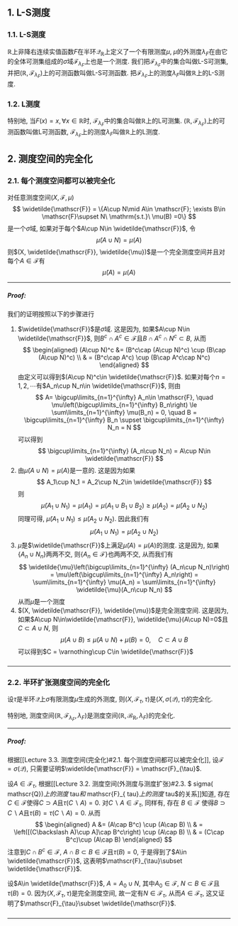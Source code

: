 ## 1. L-S测度
### 1.1. L-S测度
$\mathbb{R}$上非降右连续实值函数$F$在半环$\mathscr{Q}_{\mathbb{R}}$上定义了一个有限测度$\mu$, $\mu$的外测度$\lambda_F$在由它的全体可测集组成的$\sigma$域$\mathscr{F}_{\lambda_F}$上也是一个测度. 我们把$\mathscr{F}_{\lambda_F}$中的集合叫做L-S可测集, 并把$(\mathbb{R}, \mathscr{F}_{\lambda_F})$上的可测函数叫做L-S可测函数. 把$\mathscr{F}_{\lambda_F}$上的测度$\lambda_F$叫做$\mathbb{R}$上的L-S测度.

### 1.2. L测度
特别地, 当$F(x)= x, \forall x\in \mathbb{R}$时, $\mathscr{F}_{\lambda_F}$中的集合叫做$\mathbb{R}$上的L可测集. $(\mathbb{R}, \mathscr{F}_{\lambda_F})$上的可测函数叫做L可测函数, $\mathscr{F}_{\lambda_F}$上的测度$\lambda_F$叫做$\mathbb{R}$上的L测度.

## 2. 测度空间的完全化
### 2.1. 每个测度空间都可以被完全化
对任意测度空间$(X, \mathscr{F}, \mu)$
$$
\widetilde{\mathscr{F}} = \{A\cup N\mid A\in \mathscr{F}; \exists B\in \mathscr{F}\supset N\ \mathrm{s.t.}\ \mu(B) =0\}
$$
是一个$\sigma$域, 如果对于每个$A\cup N\in \widetilde{\mathscr{F}}$, 令
$$
\widetilde{\mu}(A\cup N) = \mu(A)
$$
则$(X, \widetilde{\mathscr{F}}, \widetilde{\mu})$是一个完全测度空间并且对每个$A\in\mathscr{F}$有
$$
\widetilde{\mu}(A) = \mu(A)
$$
___
##### Proof:
我们的证明按照以下的步骤进行
1. $\widetilde{\mathscr{F}}$是$\sigma$域. 
   这是因为, 如果$A\cup N\in \widetilde{\mathscr{F}}$, 则$B^c\cap A^c\in \mathscr{F}$且$B\cap A^c\cap N^c\subset B$, 从而
   $$
   \begin{aligned} 
   (A\cup N)^c &= (B^c\cap (A\cup N)^c) \cup (B\cap (A\cup N)^c) \\ 
   & = (B^c\cap A^c) \cup (B\cap A^c\cap N^c) 
   \end{aligned}
   $$
   由定义可以得到$(A\cup N)^c\in \widetilde{\mathscr{F}}$. 如果对每个$n=1,2,\cdots$有$A_n\cup N_n\in \widetilde{\mathscr{F}}$, 则由
   $$
   A= \bigcup\limits_{n=1}^{\infty} A_n\in \mathscr{F}, \quad \mu\left(\bigcup\limits_{n=1}^{\infty} B_n\right) \le \sum\limits_{n=1}^{\infty} \mu(B_n) = 0, \quad B = \bigcup\limits_{n=1}^{\infty} B_n \supset \bigcup\limits_{n=1}^{\infty} N_n = N
   $$
   可以得到
   $$
   \bigcup\limits_{n=1}^{\infty} (A_n\cup N_n) = A\cup N\in \widetilde{\mathscr{F}}
   $$
2. 由$\widetilde{\mu}(A\cup N) = \mu(A)$是一意的. 这是因为如果
   $$
   A_1\cup N_1 = A_2\cup N_2\in \widetilde{\mathscr{F}}
   $$
   则
   $$
   \widetilde{\mu}(A_1\cup N_1) = \mu(A_1) = \mu(A_1\cup B_1\cup B_2) \ge \mu(A_2) = \widetilde{\mu}(A_2\cup N_2)
   $$
   同理可得, $\widetilde{\mu}(A_1\cup N_1) \le \widetilde{\mu}(A_2\cup N_2)$. 因此我们有
   $$
   \widetilde{\mu}(A_1\cup N_1) = \widetilde{\mu}(A_2\cup N_2)
   $$
3. $\widetilde{\mu}$是$\widetilde{\mathscr{F}}$上满足$\widetilde{\mu}(A) = \mu(A)$的测度. 这是因为, 如果$\{A_n\cup N_n\}$两两不交, 则$\{A_n\in \mathscr{F}\}$也两两不交, 从而我们有
   $$
   \widetilde{\mu}\left(\bigcup\limits_{n=1}^{\infty} (A_n\cup N_n)\right) = \mu\left(\bigcup\limits_{n=1}^{\infty} A_n\right) = \sum\limits_{n=1}^{\infty} \mu(A_n) = \sum\limits_{n=1}^{\infty} \widetilde{\mu}(A_n\cup N_n)
   $$
   从而$\widetilde{\mu}$是一个测度
4. $(X, \widetilde{\mathscr{F}}, \widetilde{\mu})$是完全测度空间. 这是因为, 如果$A\cup N\in\widetilde{\mathscr{F}}, \widetilde{\mu}(A\cup N)=0$且$C\subset A\cup N$, 则
   $$
   \mu(A\cup B) \le \widetilde{\mu}(A\cup N) + \mu(B) = 0, \quad C\subset A\cup B
   $$
   可以得到$C = \varnothing\cup C\in \widetilde{\mathscr{F}}$
   
#####
___

### 2.2. 半环扩张测度空间的完全化
设$\tau$是半环$\mathscr{Q}$上$\sigma$有限测度$\mu$生成的外测度, 则$(X, \mathscr{F}_{\tau}, \tau)$是$(X, \sigma(\mathscr{Q}), \tau)$的完全化. 

特别地, 测度空间$(\mathbb{R}, \mathscr{F}_{\lambda_F}, \lambda_F)$是测度空间$(\mathbb{R}, \mathscr{B}_{\mathbb{R}}, \lambda_F)$的完全化. 
___
##### Proof:
根据[[Lecture 3.3. 测度空间(完全化)#2.1. 每个测度空间都可以被完全化]], 设$\mathscr{F} = \sigma(\mathscr{Q})$, 只需要证明$\widetilde{\mathscr{F}} = \mathscr{F}_{\tau}$. 

设$A\in \mathscr{F}_{\tau}$, 根据[[Lecture 3.2. 测度空间(外测度与测度扩张)#2.3. $ sigma( mathscr{Q})$上的测度$ tau$和$ mathscr{F}_{ tau}$上的测度$ tau$的关系]]知道, 存在 $C\in\mathscr{F}$使得$C\supset A$且$\tau(C\backslash A) =0$. 对$C\backslash A\in \mathscr{F}_{\tau}$, 同样有, 存在 $B\in \mathscr{F}$ 使得$B\supset C\backslash A$且$\tau(B) = \tau(C\backslash A)=0$. 从而
$$
\begin{aligned} 
    A &= (A\cap B^c) \cup (A\cap B) \\ 
    & = \left([(C\backslash A)\cup A]\cap B^c\right) \cup (A\cap B) \\ 
    & = (C\cap B^c)\cup (A\cap B)
\end{aligned}
$$
注意到$C\cap B^c\in \mathscr{F}$, $A\cap B\subset B\in \mathscr{F}$且$\tau(B)=0$, 于是得到了$A\in \widetilde{\mathscr{F}}$, 这表明$\mathscr{F}_{\tau}\subset \widetilde{\mathscr{F}}$. 

设$A\in \widetilde{\mathscr{F}}$, $A = A_0\cup N$, 其中$A_0\in \mathscr{F}$, $N\subset B\in \mathscr{F}$且$\tau(B) = 0$. 因为$(X, \mathscr{F}_{\tau}, \tau)$是完全测度空间, 故一定有$N\in \mathscr{F}_{\tau}$, 从而$A\in \mathscr{F}_{\tau}$, 这又证明了$\mathscr{F}_{\tau}\subset \widetilde{\mathscr{F}}$.

#####
___